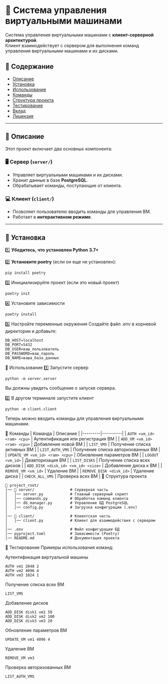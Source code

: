 # 🚀 Система управления виртуальными машинами  

Система управления виртуальными машинами с **клиент-серверной архитектурой**.  
Клиент взаимодействует с сервером для выполнения команд управления виртуальными машинами и их дисками.  

## 📌 Содержание  
- [Описание](#описание)  
- [Установка](#установка)  
- [Использование](#использование)  
- [Команды](#команды)  
- [Структура проекта](#структура-проекта)  
- [Тестирование](#тестирование)  
- [Вклад](#вклад)  
- [Лицензия](#лицензия)  

---

## 📌 Описание  

Этот проект включает два основных компонента:  

### 🖥️ **Сервер (`server/`)**  
- Управляет виртуальными машинами и их дисками.  
- Хранит данные в базе **PostgreSQL**.  
- Обрабатывает команды, поступающие от клиента.  

### 💻 **Клиент (`client/`)**  
- Позволяет пользователю вводить команды для управления ВМ.  
- Работает в **интерактивном режиме**.  

---

## 📌 Установка  

1️⃣ **Убедитесь, что установлен Python 3.7+**  

2️⃣ **Установите poetry** (если он еще не установлен):  
```
pip install poetry
```
3️⃣ Инициализируйте проект (если это новый проект)
```
poetry init
```
4️⃣ Установите зависимости

```
poetry install
```
5️⃣ Настройте переменные окружения
Создайте файл .env в корневой директории и добавьте:

```
DB_HOST=localhost
DB_PORT=5432
DB_USER=ваш_пользователь
DB_PASSWORD=ваш_пароль
DB_NAME=ваша_база_данных
```
📌 Использование
1️⃣ Запустите сервер

```
python -m server.server
```
Вы должны увидеть сообщение о запуске сервера.

2️⃣ В другом терминале запустите клиент

```
python -m client.client
```
Теперь можно вводить команды для управления виртуальными машинами.

📌 Команды
| Команда | Описание |
|---------|----------|
| `AUTH <vm_id> <ram> <cpu>` | Аутентификация или регистрация ВМ |
| `ADD_VM <vm_id> <ram> <cpu>` | Добавление новой ВМ |
| `LIST_VMS` | Получение списка активных ВМ |
| `LIST_AUTH_VMS` | Получение списка авторизованных ВМ |
| `UPDATE_VM <vm_id> <ram> <cpu>` | Обновление параметров ВМ |
| `LOGOUT <vm_id>` | Деавторизация ВМ |
| `LIST_DISKS` | Получение списка всех дисков |
| `ADD_DISK <disk_id> <vm_id> <size>` | Добавление диска к ВМ |
| `REMOVE_VM <vm_id>` | Удаление ВМ |
| `REMOVE_DISK <disk_id>` | Удаление диска |
| `CHECK_ALL_VMS` | Проверка всех ВМ |
📌 Структура проекта
```
📂 project_root/
│── 📂 server/                # Серверная часть
│   │── server.py            # Главный серверный скрипт
│   │── commands.py          # Обработка команд клиента
│   │── db_manager.py        # Управление БД PostgreSQL
│   │── config.py            # Загрузка конфигурации (.env)
│
│── 📂 client/                # Клиентская часть
│   │── client.py            # Клиент для взаимодействия с сервером
│
│── .env                     # Файл конфигурации БД
│── pyproject.toml           # Зависимости (Poetry)
│── README.md                # Документация проекта
```
📌 Тестирование
Примеры использования команд:

Аутентификация виртуальной машины

```
AUTH vm1 2048 2
AUTH vm2 4096 4
AUTH vm3 1024 1
```
Получение списка всех ВМ
```
LIST_VMS
```
Добавление дисков
```
ADD_DISK disk1 vm1 50
ADD_DISK disk2 vm2 100
ADD_DISK disk3 vm3 20
```
Обновление параметров ВМ
```
UPDATE_VM vm1 4096 4
```
Удаление ВМ
```
REMOVE_VM vm3
```
Проверка авторизованных ВМ
```
LIST_AUTH_VMS
```
